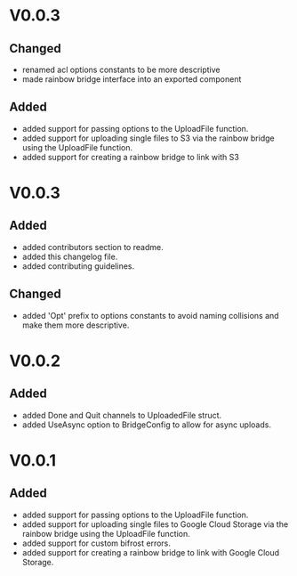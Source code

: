 # V0.0.3

## Changed

- renamed acl options constants to be more descriptive
- made rainbow bridge interface into an exported component

## Added

- added support for passing options to the UploadFile function.
- added support for uploading single files to S3 via the rainbow bridge using the UploadFile function.
- added support for creating a rainbow bridge to link with S3

# V0.0.3

## Added

- added contributors section to readme.
- added this changelog file.
- added contributing guidelines.

## Changed

- added 'Opt' prefix to options constants to avoid naming collisions and make them more descriptive.

# V0.0.2

## Added

- added Done and Quit channels to UploadedFile struct.
- added UseAsync option to BridgeConfig to allow for async uploads.

# V0.0.1

## Added

- added support for passing options to the UploadFile function.
- added support for uploading single files to Google Cloud Storage via the rainbow bridge using the UploadFile function.
- added support for custom bifrost errors.
- added support for creating a rainbow bridge to link with Google Cloud Storage.
